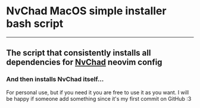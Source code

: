 # NvChad MacOS simple installer bash script
---

## The script that consistently installs all dependencies for [NvChad](https://nvchad.com) neovim config
### And then installs NvChad itself...

For personal use, but if you need it you are free to use it as you want.
I will be happy if someone add something since it's my first commit on GitHub :3 

